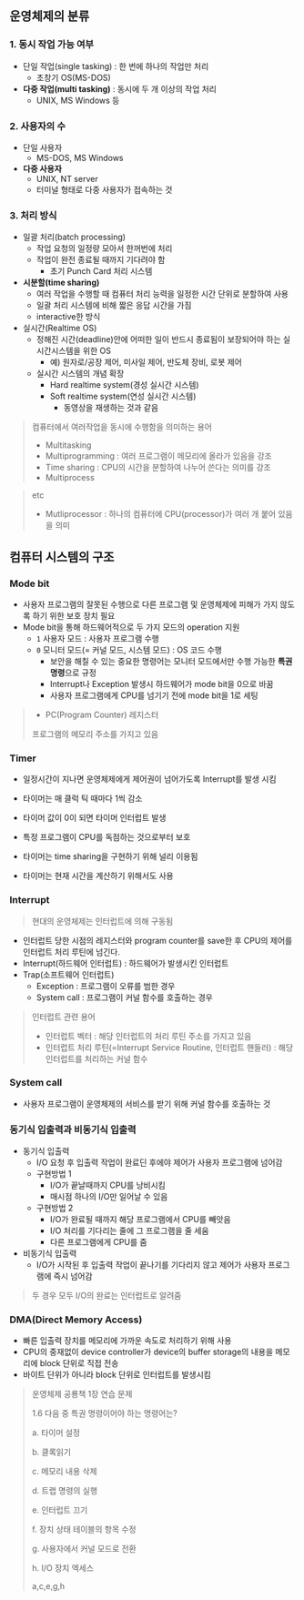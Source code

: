 ## 운영체제의 분류

### 1. 동시 작업 가능 여부

* 단일 작업(single tasking) : 한 번에 하나의 작업만 처리
  * 초창기 OS(MS-DOS)
* **다중 작업(multi tasking)** : 동시에 두 개 이상의 작업 처리
  * UNIX, MS Windows 등

### 2. 사용자의 수

* 단일 사용자
  * MS-DOS, MS Windows
* **다중 사용자**
  * UNIX, NT server
  * 터미널 형태로 다중 사용자가 접속하는 것

### 3. 처리 방식

* 일괄 처리(batch processing)
  * 작업 요청의 일정량 모아서 한꺼번에 처리
  * 작업이 완전 종료될 때까지 기다려야 함
    * 초기 Punch Card 처리 시스템
* **시분할(time sharing)** 
  * 여러 작업을 수행할 때 컴퓨터 처리 능력을 일정한 시간 단위로 분할하여 사용
  * 일괄 처리 시스템에 비해 짧은 응답 시간을 가짐
  * interactive한 방식
* 실시간(Realtime OS)
  * 정해진 시간(deadline)안에 어떠한 일이 반드시 종료됨이 보장되어야 하는 실시간시스템을 위한  OS
    * 예) 원자로/공장 제어, 미사일 제어, 반도체 장비, 로봇 제어
  * 실시간 시스템의 개념 확장
    * Hard realtime system(경성 실시간 시스템)
    * Soft realtime system(연성 실시간 시스템)
      * 동영상을 재생하는 것과 같음

> 컴퓨터에서 여러작업을 동시에 수행함을 의미하는 용어
>
> * Multitasking
> * Multiprogramming : 여러 프로그램이 메모리에 올라가 있음을 강조
> * Time sharing : CPU의 시간을 분할하여 나누어 쓴다는 의미를 강조
> * Multiprocess

> etc
>
> * Mutliprocessor : 하나의 컴퓨터에 CPU(processor)가 여러 개 붙어 있음을 의미



## 컴퓨터 시스템의 구조



### Mode bit

* 사용자 프로그램의 잘못된 수행으로 다른 프로그램 및 운영체제에 피해가 가지 않도록 하기 위한 보호 장치 필요
* Mode bit을 통해 하드웨어적으로 두 가지 모드의 operation 지원
  * `1` 사용자 모드 : 사용자 프로그램 수행
  * `0` 모니터 모드(= 커널 모드, 시스템 모드) : OS 코드 수행
    * 보안을 해칠 수 있는 중요한 명령어는 모니터 모드에서만 수행 가능한 **특권 명령**으로 규정
    * Interrupt나 Exception 발생시 하드웨어가 mode bit을 0으로 바꿈
    * 사용자 프로그램에게 CPU를 넘기기 전에 mode bit을 1로 세팅



> * PC(Program Counter) 레지스터
>
> 프로그램의 메모리 주소를 가지고 있음

### Timer

* 일정시간이 지나면 운영체제에게 제어권이 넘어가도록 Interrupt를 발생 시킴
* 타이머는 매 클럭 틱 때마다 1씩 감소
* 타이머 값이 0이 되면 타이머 인터럽트 발생
* 특정 프로그램이 CPU를 독점하는 것으로부터 보호

* 타이머는 time sharing을 구현하기 위해 널리 이용됨
* 타이머는 현재 시간을 계산하기 위해서도 사용

### Interrupt

> 현대의 운영체제는 인터럽트에 의해 구동됨

* 인터럽트 당한 시점의 레지스터와 program counter를 save한 후 CPU의 제어를 인터럽트 처리 루틴에 넘긴다.
* Interrupt(하드웨어 인터럽트) : 하드웨어가 발생시킨 인터럽트
* Trap(소프트웨어 인터럽트)
  * Exception : 프로그램이 오류를 범한 경우
  * System call : 프로그램이 커널 함수를 호출하는 경우

> 인터럽트 관련 용어
>
> * 인터럽트 벡터 : 해당 인터럽트의 처리 루틴 주소를 가지고 있음
> * 인터럽트 처리 루틴(=Interrupt Service Routine, 인터럽트 핸들러) : 해당 인터럽트를 처리하는 커널 함수

### System call

* 사용자 프로그램이 운영체제의 서비스를 받기 위해 커널 함수를 호출하는 것



### 동기식 입출력과 비동기식 입출력

* 동기식 입출력
  * I/O 요청 후 입출력 작업이 완료딘 후에야 제어가 사용자 프로그램에 넘어감
  * 구현방법 1
    * I/O가 끝날때까지 CPU를 낭비시킴
    * 매시점 하나의 I/O만 일어날 수 있음
  * 구현방법 2
    * I/O가 완료될 때까지 해당 프로그램에서 CPU를 빼앗음
    * I/O 처리를 기다리는 줄에 그 프로그램을 줄 세움
    * 다른 프로그램에게 CPU를 줌
* 비동기식 입출력
  * I/O가 시작된 후 입출력 작업이 끝나기를 기다리지 않고 제어가 사용자 프로그램에 즉시 넘어감



> 두 경우 모두 I/O의 완료는 인터럽트로 알려줌

### DMA(Direct Memory Access)

* 빠른 입출력 장치를 메모리에 가까운 속도로 처리하기 위해 사용
* CPU의 중재없이 device controller가 device의 buffer storage의 내용을 메모리에 block 단위로 직접 전송
* 바이트 단위가 아니라 block 단위로 인터럽트를 발생시킴





> 운영체제 공룡책 1장 연습 문제 
>
> 1.6 다음 중 특권 명령이어야 하는 명령어는?
>
> a. 타이머 설정
>
> b. 클록읽기
>
> c. 메모리 내용 삭제
>
> d. 트랩 명령의 실행
>
> e. 인터럽트 끄기
>
> f. 장치 상태 테이블의 항목 수정
>
> g. 사용자에서 커널 모드로 전환
>
> h. I/O 장치 엑세스
>
> a,c,e,g,h

